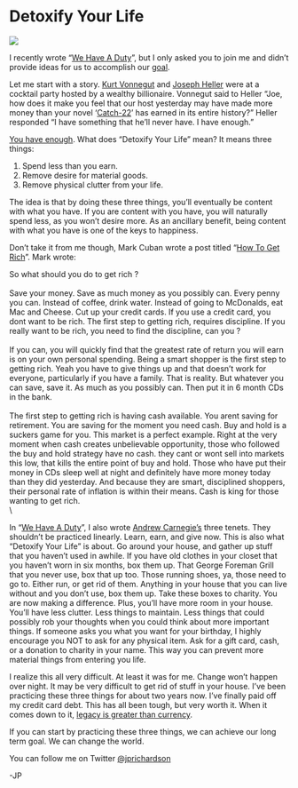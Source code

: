 <!--
id: 567516819
link: http://loudjet.com/a/detoxify-your-life
slug: detoxify-your-life
date: Mon May 03 2010 00:49:00 GMT-0500 (CDT)
publish: 2010-05-03
tags: minimalism
-->


Detoxify Your Life
==================

![](http://media.tumblr.com/tumblr_l1txaltNId1qzbc4f.jpg)

I recently wrote “[We Have A
Duty](http://loudjet.com/a/we-have-a-duty)”, but I only
asked you to join me and didn’t provide ideas for us to accomplish
our [goal](http://www.forbes.com/2006/11/29/billionaire-charitable-donations-pf-phil_cz_dp_1129billionairephilanthrophy.html).

Let me start with a story. [Kurt
Vonnegut](http://en.wikipedia.org/wiki/Kurt_Vonnegut) and [Joseph
Heller](http://en.wikipedia.org/wiki/Joseph_Heller) were at a cocktail
party hosted by a wealthy billionaire. Vonnegut said to Heller “Joe, how
does it make you feel that our host yesterday may have made more money
than your novel ‘[Catch-22](http://en.wikipedia.org/wiki/Catch-22)’ has
earned in its entire history?” Heller responded “I have something that
he’ll never have. I have enough.”

[You have enough](http://sivers.org/enough). What does “Detoxify Your
Life” mean? It means three things:

1.  Spend less than you earn.
2.  Remove desire for material goods.
3.  Remove physical clutter from your life.

The idea is that by doing these three things, you’ll eventually be
content with what you have. If you are content with you have, you will
naturally spend less, as you won’t desire more. As an ancillary benefit,
being content with what you have is one of the keys to happiness.

Don’t take it from me though, Mark Cuban wrote a post titled “[How To
Get Rich](http://blogmaverick.com/2008/10/04/how-to-get-rich/)”. Mark
wrote:

So what should you do to get rich ?\
\
Save your money. Save as much money as you possibly can. Every penny you
can. Instead of coffee, drink water. Instead of going to McDonalds, eat
Mac and Cheese. Cut up your credit cards. If you use a credit card, you
dont want to be rich. The first step to getting rich, requires
discipline. If you really want to be rich, you need to find the
discipline, can you ?\
\
If you can, you will quickly find that the greatest rate of return you
will earn is on your own personal spending. Being a smart shopper is the
first step to getting rich. Yeah you have to give things up and that
doesn’t work for everyone, particularly if you have a family. That is
reality. But whatever you can save, save it. As much as you possibly
can. Then put it in 6 month CDs in the bank.\
\
The first step to getting rich is having cash available. You arent
saving for retirement. You are saving for the moment you need cash. Buy
and hold is a suckers game for you. This market is a perfect example.
Right at the very moment when cash creates unbelievable opportunity,
those who followed the buy and hold strategy have no cash. they cant or
wont sell into markets this low, that kills the entire point of buy and
hold. Those who have put their money in CDs sleep well at night and
definitely have more money today than they did yesterday. And because
they are smart, disciplined shoppers, their personal rate of inflation
is within their means. Cash is king for those wanting to get rich.\
\

In “[We Have A
Duty](http://loudjet.com/a/we-have-a-duty)”, I also
wrote [Andrew
Carnegie’s](http://en.wikipedia.org/wiki/Andrew_Carnegie) three tenets.
They shouldn’t be practiced linearly. Learn, earn, and give now. This is
also what “Detoxify Your Life” is about. Go around your house, and
gather up stuff that you haven’t used in awhile. If you have old clothes
in your closet that you haven’t worn in six months, box them up. That
George Foreman Grill that you never use, box that up too. Those running
shoes, ya, those need to go to. Either run, or get rid of them. Anything
in your house that you can live without and you don’t use, box them up.
Take these boxes to charity. You are now making a difference. Plus,
you’ll have more room in your house. You’ll have less clutter. Less
things to maintain. Less things that could possibly rob your thoughts
when you could think about more important things. If someone asks you
what you want for your birthday, I highly encourage you NOT to ask for
any physical item. Ask for a gift card, cash, or a donation to charity
in your name. This way you can prevent more material things from
entering you life.

I realize this all very difficult. At least it was for me. Change won’t
happen over night. It may be very difficult to get rid of stuff in your
house. I’ve been practicing these three things for about two years now.
I’ve finally paid off my credit card debt. This has all been tough, but
very worth it. When it comes down to it, [legacy is greater than
currency](http://garyvaynerchuk.com/post/78887853/legacy-is-greater-than-currency).

If you can start by practicing these three things, we can achieve our
long term goal. We can change the world.

You can follow me on
Twitter [@jprichardson](http://twitter.com/jprichardson)

-JP

